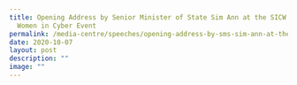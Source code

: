 ```yaml
---
title: Opening Address by Senior Minister of State Sim Ann at the SICW 2020 –
  Women in Cyber Event
permalink: /media-centre/speeches/opening-address-by-sms-sim-ann-at-the-sicw-2020-women-in-cyber-event/
date: 2020-10-07
layout: post
description: ""
image: ""
---
```

